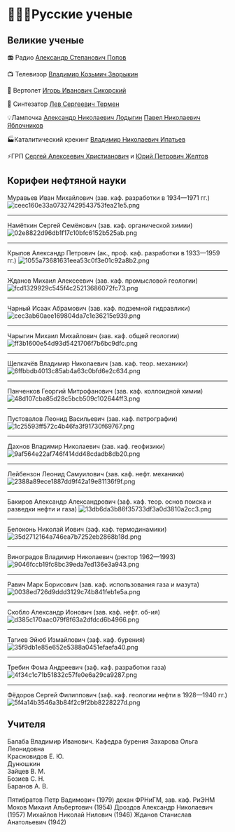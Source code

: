 
# 👨🏼‍🔬Русские ученые

## Великие ученые

📻 Радио
[Александр Степанович Попов](https://ru.wikipedia.org/wiki/%D0%9F%D0%BE%D0%BF%D0%BE%D0%B2,_%D0%90%D0%BB%D0%B5%D0%BA%D1%81%D0%B0%D0%BD%D0%B4%D1%80_%D0%A1%D1%82%D0%B5%D0%BF%D0%B0%D0%BD%D0%BE%D0%B2%D0%B8%D1%87)

📺 Телевизор
[Владимир Козьмич Зворыкин](https://ru.wikipedia.org/wiki/%D0%97%D0%B2%D0%BE%D1%80%D1%8B%D0%BA%D0%B8%D0%BD,_%D0%92%D0%BB%D0%B0%D0%B4%D0%B8%D0%BC%D0%B8%D1%80_%D0%9A%D0%BE%D0%B7%D1%8C%D0%BC%D0%B8%D1%87)

🚁 Вертолет
[Игорь Иванович Сикорский](https://ru.wikipedia.org/wiki/%D0%A1%D0%B8%D0%BA%D0%BE%D1%80%D1%81%D0%BA%D0%B8%D0%B9,_%D0%98%D0%B3%D0%BE%D1%80%D1%8C_%D0%98%D0%B2%D0%B0%D0%BD%D0%BE%D0%B2%D0%B8%D1%87)

🎹 Синтезатор
[Лев Сергеевич Термен](https://ru.wikipedia.org/wiki/%D0%A2%D0%B5%D1%80%D0%BC%D0%B5%D0%BD,_%D0%9B%D0%B5%D0%B2_%D0%A1%D0%B5%D1%80%D0%B3%D0%B5%D0%B5%D0%B2%D0%B8%D1%87)


💡Лампочка
[Александр Николаевич Лодыгин](https://ru.wikipedia.org/wiki/%D0%9B%D0%BE%D0%B4%D1%8B%D0%B3%D0%B8%D0%BD,_%D0%90%D0%BB%D0%B5%D0%BA%D1%81%D0%B0%D0%BD%D0%B4%D1%80_%D0%9D%D0%B8%D0%BA%D0%BE%D0%BB%D0%B0%D0%B5%D0%B2%D0%B8%D1%87)
[Павел Николаевич Яблочников](https://ru.wikipedia.org/wiki/%D0%AF%D0%B1%D0%BB%D0%BE%D1%87%D0%BA%D0%BE%D0%B2,_%D0%9F%D0%B0%D0%B2%D0%B5%D0%BB_%D0%9D%D0%B8%D0%BA%D0%BE%D0%BB%D0%B0%D0%B5%D0%B2%D0%B8%D1%87)

🏭Каталитический крекинг
[Владимир Николаевич Ипатьев](https://ru.wikipedia.org/wiki/%D0%98%D0%BF%D0%B0%D1%82%D1%8C%D0%B5%D0%B2,_%D0%92%D0%BB%D0%B0%D0%B4%D0%B8%D0%BC%D0%B8%D1%80_%D0%9D%D0%B8%D0%BA%D0%BE%D0%BB%D0%B0%D0%B5%D0%B2%D0%B8%D1%87)

⚡️ГРП
[Сергей Алексеевич Христианович](https://ru.wikipedia.org/wiki/%D0%A5%D1%80%D0%B8%D1%81%D1%82%D0%B8%D0%B0%D0%BD%D0%BE%D0%B2%D0%B8%D1%87,_%D0%A1%D0%B5%D1%80%D0%B3%D0%B5%D0%B9_%D0%90%D0%BB%D0%B5%D0%BA%D1%81%D0%B5%D0%B5%D0%B2%D0%B8%D1%87) и [Юрий Петрович Желтов](https://www.oil-industry.net/test_autor.php?ELEMENT_ID=236700)

## Корифеи нефтяной науки

Муравьев Иван Михайлович (зав. каф. разработки в 1934—1971 гг.)
![ceec160e33a07327429543753fea21e5.png](../../_resources/ceec160e33a07327429543753fea21e5.png)
***
Намёткин Сергей Семёнович (зав. каф. органической химии)
![02e8822d96db1f17c10bfc6152b525ab.png](../../_resources/02e8822d96db1f17c10bfc6152b525ab.png)
***
Крылов Александр Петрович (ак., проф. каф. разработки в 1933—1959 гг.)
![1055a73681631eea53c0f3e01c92a8b2.png](../../_resources/1055a73681631eea53c0f3e01c92a8b2.png)
***
Жданов Михаил Алексеевич (зав. каф. промысловой геологии)
![fcd1329929c545f4c25213686072fc73.png](../../_resources/fcd1329929c545f4c25213686072fc73.png)
***
Чарный Исаак Абрамович (зав. каф. подземной гидравлики)
![cec3ab60aee169804da7c1e36215e939.png](../../_resources/cec3ab60aee169804da7c1e36215e939.png)
***
Чарыгин Михаил Михайлович (зав. каф. общей геологии)
![ff3b1600e54d93d5421706f7b6bc9dfc.png](../../_resources/ff3b1600e54d93d5421706f7b6bc9dfc.png)
***
Щелкачёв Владимир Николаевич (зав. каф. теор. механики)
![6ffbbdb4013c85ab4a63c0bfd6e2c634.png](../../_resources/6ffbbdb4013c85ab4a63c0bfd6e2c634.png)
***
Панченков Георгий Митрофанович (зав. каф. коллоидной химии)
![48d107cba85d28c5bcb509c102644ff3.png](../../_resources/48d107cba85d28c5bcb509c102644ff3.png)
***
Пустовалов Леонид Васильевич (зав. каф. петрографии)
![1c25593ff572c4b46fa3f91730f69767.png](../../_resources/1c25593ff572c4b46fa3f91730f69767.png)
***
Дахнов Владимир Николаевич (зав. каф. геофизики)
![9af564e22af746f414dd48cdadb8db20.png](../../_resources/9af564e22af746f414dd48cdadb8db20.png)
***
Лейбензон Леонид Самуилович (зав. каф. нефт. механики)
![2388a89ece1887dd9f42a19e81136f9f.png](../../_resources/2388a89ece1887dd9f42a19e81136f9f.png)
***
Бакиров Александр Александрович (заф. каф. теор. основ поиска и разведки нефти и газа)
![13db6da3b86f35733df3a0d3810a2cc3.png](../../_resources/13db6da3b86f35733df3a0d3810a2cc3.png)
***
Белоконь Николай Иович (заф. каф. термодинамики)
![35d2712164a746ea7b7252eb2868b18d.png](../../_resources/35d2712164a746ea7b7252eb2868b18d.png)
***
Виноградов Владимир Николаевич (ректор 1962—1993)
![9046fccb19fc8bc39eda7ed136e3a943.png](../../_resources/9046fccb19fc8bc39eda7ed136e3a943.png)
***
Равич Марк Борисович (зав. каф. использования газа и мазута)
![0038ed726d9ddd3129c74b841feb1e5a.png](../../_resources/0038ed726d9ddd3129c74b841feb1e5a.png)
***
Скобло Александр Ионович (зав. каф. нефт. об-ия)
![d385c170aac079f8f63a2dfdcd6b4966.png](../../_resources/d385c170aac079f8f63a2dfdcd6b4966.png)
***
Тагиев Эйюб Измайлович (заф. каф. бурения)
![35f9db1e85e652e5388a0451efaefa40.png](../../_resources/35f9db1e85e652e5388a0451efaefa40.png)
***
Требин Фома Андреевич (заф. каф. разработки газа)
![4f34c1c71b51832c57fe0e6a29ca9287.png](../../_resources/4f34c1c71b51832c57fe0e6a29ca9287.png)
***
Фёдоров Сергей Филиппович (заф. каф. геологии нефти в 1928—1940 гг.)
![5f4a14b3546a3b84f2c9f2bb8228227d.png](../../_resources/5f4a14b3546a3b84f2c9f2bb8228227d.png)

## Учителя
Балаба Владимир Иванович. Кафедра бурения
Захарова Ольга Леонидовна  
Красновидов Е. Ю.   
Дунюшкин   
Зайцев В. М.   
Бозиев С. Н.  
Баранов А. В. 

Пятибратов Петр Вадимович (1979) декан ФРНиГМ, зав. каф. РиЭНМ
Мохов Михаил Альбертович (1954)
Дроздов Александр Николаевич (1957)
Михайлов Николай Нилович (1946)
Жданов Станислав Анатольевич (1942)


